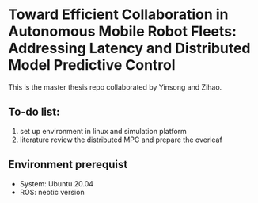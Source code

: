 # Toward Efficient Collaboration in Autonomous Mobile Robot Fleets: Addressing Latency and Distributed Model Predictive Control

This is the master thesis repo collaborated by Yinsong and Zihao.

## **To-do list:**
1. set up environment in linux and simulation platform
2. literature review the distributed MPC and prepare the overleaf 

## **Environment prerequist**
- System: Ubuntu 20.04
- ROS: neotic version
